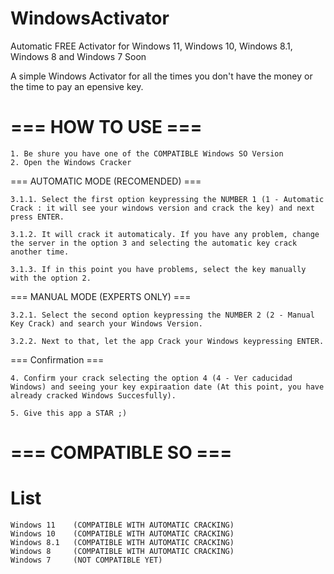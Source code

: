 # WindowsActivator
Automatic FREE Activator for Windows 11, Windows 10, Windows 8.1, Windows 8 and Windows 7 Soon

A simple Windows Activator for all the times you don't have the money or the time to pay an epensive key.

=== HOW TO USE ===
==================

	1. Be shure you have one of the COMPATIBLE Windows SO Version
	2. Open the Windows Cracker

  === AUTOMATIC MODE (RECOMENDED) ===

	3.1.1. Select the first option keypressing the NUMBER 1 (1 - Automatic Crack : it will see your windows version and crack the key) and next press ENTER.

	3.1.2. It will crack it automaticaly. If you have any problem, change the server in the option 3 and selecting the automatic key crack another time.

	3.1.3. If in this point you have problems, select the key manually with the option 2.

  === MANUAL MODE (EXPERTS ONLY) ===

	3.2.1. Select the second option keypressing the NUMBER 2 (2 - Manual Key Crack) and search your Windows Version.

	3.2.2. Next to that, let the app Crack your Windows keypressing ENTER.
	
=== Confirmation  ===

	4. Confirm your crack selecting the option 4 (4 - Ver caducidad Windows) and seeing your key expiraation date (At this point, you have already cracked Windows Succesfully).

	5. Give this app a STAR ;)


=== COMPATIBLE SO ===
=====================
List
=
    Windows 11    (COMPATIBLE WITH AUTOMATIC CRACKING)
    Windows 10    (COMPATIBLE WITH AUTOMATIC CRACKING)
    Windows 8.1   (COMPATIBLE WITH AUTOMATIC CRACKING)
    Windows 8     (COMPATIBLE WITH AUTOMATIC CRACKING)
    Windows 7     (NOT COMPATIBLE YET)
